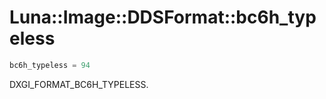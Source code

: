 # Luna::Image::DDSFormat::bc6h_typeless

```c++
bc6h_typeless = 94
```

DXGI_FORMAT_BC6H_TYPELESS. 

